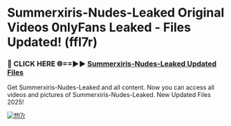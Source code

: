 # Summerxiris-Nudes-Leaked Original Videos 0nlyFans Leaked - Files Updated! (ffl7r)

<h3>🔴 CLICK HERE 🌐==►► <a href="https://tinyurl.com/yrmya6cz" rel="nofollow">Summerxiris-Nudes-Leaked Updated Files</a></h3>

Get Summerxiris-Nudes-Leaked and all content. Now you can access all videos and pictures of Summerxiris-Nudes-Leaked. New Updated Files 2025!

[![ffl7r](https://i.imgur.com/FMdXYCs.gif)](https://tinyurl.com/yrmya6cz)

